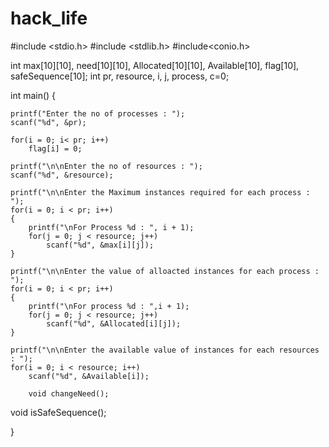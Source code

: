 # hack_life
#include <stdio.h>
#include <stdlib.h>
#include<conio.h>

  int max[10][10], need[10][10], Allocated[10][10], Available[10], flag[10], safeSequence[10];
    int pr, resource, i, j, process, c=0;

int main()
{
  

    printf("Enter the no of processes : ");
    scanf("%d", &pr);

    for(i = 0; i< pr; i++)
        flag[i] = 0;

    printf("\n\nEnter the no of resources : ");
    scanf("%d", &resource);

    printf("\n\nEnter the Maximum instances required for each process : ");
    for(i = 0; i < pr; i++)
    {
        printf("\nFor Process %d : ", i + 1);
        for(j = 0; j < resource; j++)
            scanf("%d", &max[i][j]);
    }

    printf("\n\nEnter the value of alloacted instances for each process : ");
    for(i = 0; i < pr; i++)
    {
        printf("\nFor process %d : ",i + 1);
        for(j = 0; j < resource; j++)
            scanf("%d", &Allocated[i][j]);
    }

    printf("\n\nEnter the available value of instances for each resources : ");
    for(i = 0; i < resource; i++)
        scanf("%d", &Available[i]);

        void changeNeed();
  void isSafeSequence();

}
